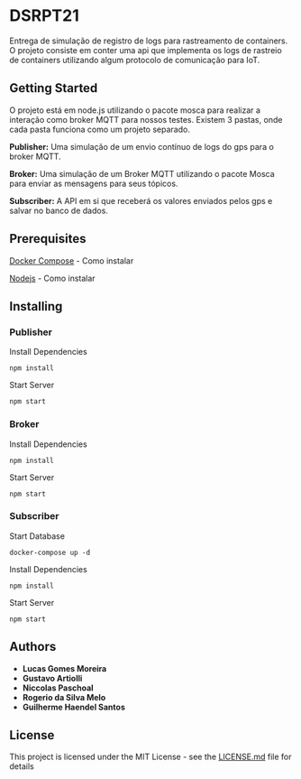 # DSRPT21

Entrega de simulação de registro de logs para rastreamento de containers. O projeto consiste em conter uma api que implementa os logs de rastreio de containers utilizando algum protocolo de comunicação para IoT.

## Getting Started

O projeto está em node.js utilizando o pacote mosca para realizar a interação como broker MQTT para nossos testes. Existem 3 pastas, onde cada pasta funciona como um projeto separado.

**Publisher:** Uma simulação de um envio contínuo de logs do gps para o broker MQTT.

**Broker:** Uma simulação de um Broker MQTT utilizando o pacote Mosca para enviar as mensagens para seus tópicos.

**Subscriber:** A API em si que receberá os valores enviados pelos gps e salvar no banco de dados.

## Prerequisites

[Docker Compose](https://docs.docker.com/compose/install/) - Como instalar

[Nodejs](https://nodejs.org/en/download/) - Como instalar

## Installing

### Publisher

Install Dependencies
```
npm install
```
Start Server
```
npm start
```
### Broker
Install Dependencies
```
npm install
```
Start Server
```
npm start
```

### Subscriber

Start Database
```
docker-compose up -d
```
Install Dependencies
```
npm install
```
Start Server
```
npm start
```

## Authors

* **Lucas Gomes Moreira**
* **Gustavo Artiolli**
*	**Niccolas Paschoal**
*	**Rogerio da Silva Melo**
*	**Guilherme Haendel Santos**

## License

This project is licensed under the MIT License - see the [LICENSE.md](LICENSE.md) file for details
